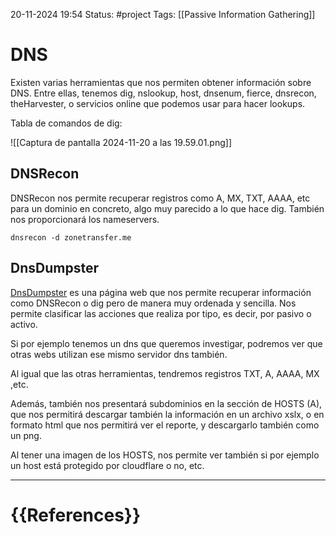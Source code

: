 20-11-2024 19:54
Status: #project
Tags: [[Passive Information Gathering]]

# DNS

Existen varias herramientas que nos permiten obtener información sobre DNS. Entre ellas, tenemos dig, nslookup, host, dnsenum, fierce, dnsrecon, theHarvester, o servicios online que podemos usar para hacer lookups.

Tabla de comandos de dig:

![[Captura de pantalla 2024-11-20 a las 19.59.01.png]]

## DNSRecon

DNSRecon nos permite recuperar registros como A, MX, TXT, AAAA, etc para un dominio en concreto, algo muy parecido a lo que hace dig. También nos proporcionará los nameservers.

```shell
dnsrecon -d zonetransfer.me
```

## DnsDumpster

[DnsDumpster](https://dnsdumpster.com/) es una página web que nos permite recuperar información como DNSRecon o dig pero de manera muy ordenada y sencilla. Nos permite clasificar las acciones que realiza por tipo, es decir, por pasivo o activo.

Si por ejemplo tenemos un dns que queremos investigar, podremos ver que otras webs utilizan ese mismo servidor dns también.

Al igual que las otras herramientas, tendremos registros TXT, A, AAAA, MX ,etc.

Además, también nos presentará subdominios en la sección de HOSTS (A), que nos permitirá descargar también la información en un archivo xslx, o en formato html que nos permitirá ver el reporte, y descargarlo también como un png.

Al tener una imagen de los HOSTS, nos permite ver también si por ejemplo un host está protegido por cloudflare o no, etc.





---
# {{References}}